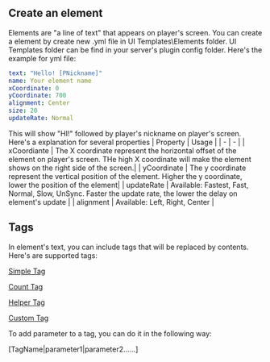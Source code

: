 ## Create an element
Elements are "a line of text" that appears on player's screen. You can create a element by create new .yml file in UI Templates\Elements folder. UI Templates folder can be find in your server's plugin config folder.
Here's the example for yml file:
```yml
text: "Hello! [PNickname]"
name: Your element name
xCoordinate: 0
yCoordinate: 700
alignment: Center
size: 20
updateRate: Normal
```
This will show "HI!" followed by player's nickname on player's screen. 
Here's a explanation for several properties
| Property | Usage |
| - | - |
| xCoordiante | The X coordinate represent the horizontal offset of the element on player's screen. THe high X coordinate will make the element shows on the right side of the screen.|
| yCoordinate | The y coordinate represent the vertical position of the element. Higher the y coordinate, lower the position of the element|
| updateRate | Available: Fastest, Fast, Normal, Slow, UnSync. Faster the update rate, the lower the delay on element's update |
| alignment | Available: Left, Right, Center |

## Tags
In element's text, you can include tags that will be replaced by contents. Here's are supported tags:

[Simple Tag](./Resources/SimpleTags.md)

[Count Tag](./Resources/CountTag.md)

[Helper Tag](./Resources/HelperTag.md)

[Custom Tag](CreateCustomTags.md)

To add parameter to a tag, you can do it in the following way:

[TagName|parameter1|parameter2......]
